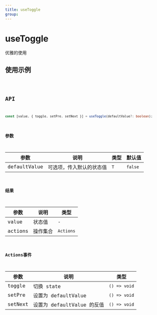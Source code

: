```yaml
---
title: useToggle
group:
---
```


# useToggle

优雅的使用

## 使用示例

<code src="../../packages/hooks/src/Tools/useToggle/demo/base.tsx" />

## API

```ts
const [value, { toggle, setPre, setNext }] = useToggle(defaultValue?: boolean);
```

### 参数

| 参数         | 说明                     | 类型 | 默认值  |
| ------------ | ------------------------ | ---- | ------- |
| defaultValue | 可选项，传入默认的状态值 | `T`  | `false` |


### 结果

| 参数    | 说明     | 类型      |
| ------- | -------- | --------- |
| value   | 状态值   | -         |
| actions | 操作集合 | `Actions` |

### Actions事件

| 参数     | 说明                                                                            | 类型                      |
| -------- | ------------------------------------------------------------------------------- | ------------------------- |
| toggle   | 切换 state                                                                      | `() => void`              |
| setPre  | 设置为 defaultValue                                                             | `() => void`              |
| setNext | 设置为 defaultValue 的反值 | `() => void`              |